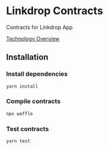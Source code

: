 # Linkdrop Contracts

Contracts for Linkdrop App

[Technology Overview](https://medium.com/volcà/technology-overview-erc20-nft-linkdrop-c2909f9bcd19)

## Installation

### Install dependencies

```bash
yarn install
```

### Compile contracts

```bash
npx waffle
```

### Test contracts

```bash
yarn test
```
